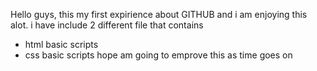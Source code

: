 Hello guys, this my first expirience about GITHUB and i am enjoying this alot.
i have include 2 different file that contains 
* html basic scripts
* css basic scripts
hope am going to emprove this as time goes on

